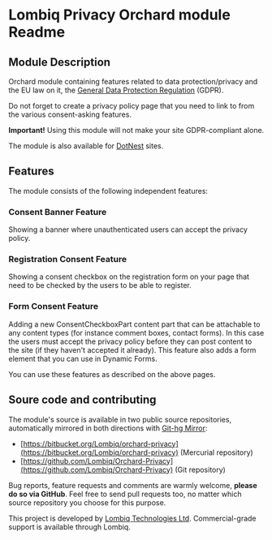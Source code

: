 # Lombiq Privacy Orchard module Readme



## Module Description

Orchard module containing features related to data protection/privacy and the EU law on it, the [General Data Protection Regulation](http://eur-lex.europa.eu/legal-content/EN/TXT/?qid=1462439808430&uri=CELEX:32016R0679) (GDPR).

Do not forget to create a privacy policy page that you need to link to from the various consent-asking features.

**Important!** Using this module will not make your site GDPR-compliant alone.

The module is also available for [DotNest](https://dotnest.com/) sites.


## Features

The module consists of the following independent features:

### Consent Banner Feature

Showing a banner where unauthenticated users can accept the privacy policy.

### Registration Consent Feature

Showing a consent checkbox on the registration form on your page that need to be checked by the users to be able to register.

### Form Consent Feature

Adding a new ConsentCheckboxPart content part that can be attachable to any content types (for instance comment boxes, contact forms). In this case the users must accept the privacy policy before they can post content to the site (if they haven't accepted it already).
This feature also adds a form element that you can use in Dynamic Forms.

You can use these features as described on the above pages.


## Soure code and contributing

The module's source is available in two public source repositories, automatically mirrored in both directions with [Git-hg Mirror](https://githgmirror.com):

- [https://bitbucket.org/Lombiq/orchard-privacy](https://bitbucket.org/Lombiq/orchard-privacy) (Mercurial repository)
- [https://github.com/Lombiq/Orchard-Privacy](https://github.com/Lombiq/Orchard-Privacy) (Git repository)

Bug reports, feature requests and comments are warmly welcome, **please do so via GitHub**.
Feel free to send pull requests too, no matter which source repository you choose for this purpose.

This project is developed by [Lombiq Technologies Ltd](https://lombiq.com/). Commercial-grade support is available through Lombiq.